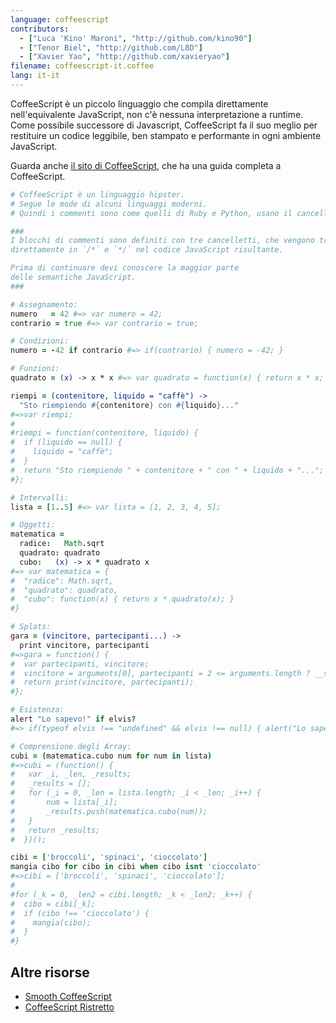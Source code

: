```yaml
---
language: coffeescript
contributors:
  - ["Luca 'Kino' Maroni", "http://github.com/kino90"]
  - ["Tenor Biel", "http://github.com/L8D"]
  - ["Xavier Yao", "http://github.com/xavieryao"]
filename: coffeescript-it.coffee
lang: it-it
---
```


CoffeeScript è un piccolo linguaggio che compila direttamente nell'equivalente
JavaScript, non c'è nessuna interpretazione a runtime. Come possibile
successore di Javascript, CoffeeScript fa il suo meglio per restituire
un codice leggibile, ben stampato e performante in ogni ambiente JavaScript.

Guarda anche [il sito di CoffeeScript](http://coffeescript.org/), che ha una
guida completa a CoffeeScript.

```coffeescript
# CoffeeScript è un linguaggio hipster.
# Segue le mode di alcuni linguaggi moderni.
# Quindi i commenti sono come quelli di Ruby e Python, usano il cancelletto.

###
I blocchi di commenti sono definiti con tre cancelletti, che vengono tradotti
direttamente in `/*` e `*/` nel codice JavaScript risultante.

Prima di continuare devi conoscere la maggior parte
delle semantiche JavaScript.
###

# Assegnamento:
numero   = 42 #=> var numero = 42;
contrario = true #=> var contrario = true;

# Condizioni:
numero = -42 if contrario #=> if(contrario) { numero = -42; }

# Funzioni:
quadrato = (x) -> x * x #=> var quadrato = function(x) { return x * x; }

riempi = (contenitore, liquido = "caffè") ->
  "Sto riempiendo #{contenitore} con #{liquido}..."
#=>var riempi;
#
#riempi = function(contenitore, liquido) {
#  if (liquido == null) {
#    liquido = "caffè";
#  }
#  return "Sto riempiendo " + contenitore + " con " + liquido + "...";
#};

# Intervalli:
lista = [1..5] #=> var lista = [1, 2, 3, 4, 5];

# Oggetti:
matematica =
  radice:   Math.sqrt
  quadrato: quadrato
  cubo:   (x) -> x * quadrato x
#=> var matematica = {
#  "radice": Math.sqrt,
#  "quadrato": quadrato,
#  "cubo": function(x) { return x * quadrato(x); }
#}

# Splats:
gara = (vincitore, partecipanti...) ->
  print vincitore, partecipanti
#=>gara = function() {
#  var partecipanti, vincitore;
#  vincitore = arguments[0], partecipanti = 2 <= arguments.length ? __slice.call(arguments, 1) : [];
#  return print(vincitore, partecipanti);
#};

# Esistenza:
alert "Lo sapevo!" if elvis?
#=> if(typeof elvis !== "undefined" && elvis !== null) { alert("Lo sapevo!"); }

# Comprensione degli Array:
cubi = (matematica.cubo num for num in lista)
#=>cubi = (function() {
#	var _i, _len, _results;
#	_results = [];
# 	for (_i = 0, _len = lista.length; _i < _len; _i++) {
#		num = lista[_i];
#		_results.push(matematica.cubo(num));
#	}
#	return _results;
#  })();

cibi = ['broccoli', 'spinaci', 'cioccolato']
mangia cibo for cibo in cibi when cibo isnt 'cioccolato'
#=>cibi = ['broccoli', 'spinaci', 'cioccolato'];
#
#for (_k = 0, _len2 = cibi.length; _k < _len2; _k++) {
#  cibo = cibi[_k];
#  if (cibo !== 'cioccolato') {
#    mangia(cibo);
#  }
#}
```

## Altre risorse

- [Smooth CoffeeScript](http://autotelicum.github.io/Smooth-CoffeeScript/)
- [CoffeeScript Ristretto](https://leanpub.com/coffeescript-ristretto/read)
